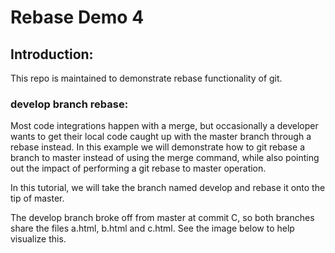 # Rebase Demo 4

  ## Introduction:

  This repo is maintained to demonstrate rebase functionality of git.

  ### develop branch rebase:

Most code integrations happen with a merge, but occasionally a developer wants to get their local code caught up with the master branch through a rebase instead. In this example we will demonstrate how to git rebase a branch to master instead of using the merge command, while also pointing out the impact of performing a git rebase to master operation.

In this tutorial, we will take the branch named develop and rebase it onto the tip of master.

The develop branch broke off from master at commit C, so both branches share the files a.html, b.html and c.html. See the image below to help visualize this.


